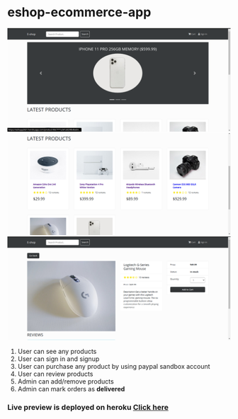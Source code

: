 # eshop-ecommerce-app
<img src="./uploads/Screenshot1.png" width="700">
<img src="./uploads/Screenshot2.png" width="700">
<img src="./uploads/Screenshot3.png" width="700">
<ol>
  <li>User can see any products</li>
  <li>User can sign in and signup </li>
  <li>User can purchase any product by using paypal sandbox account</li>
  <li>User can review products </li>
  <li>Admin can add/remove products</li>
  <li>Admin can mark orders as <strong>delivered</strong></li>
</ol>
<h3> Live preview is deployed on heroku <a href="https://eshopp2021.herokuapp.com/">Click here</a></h3>
